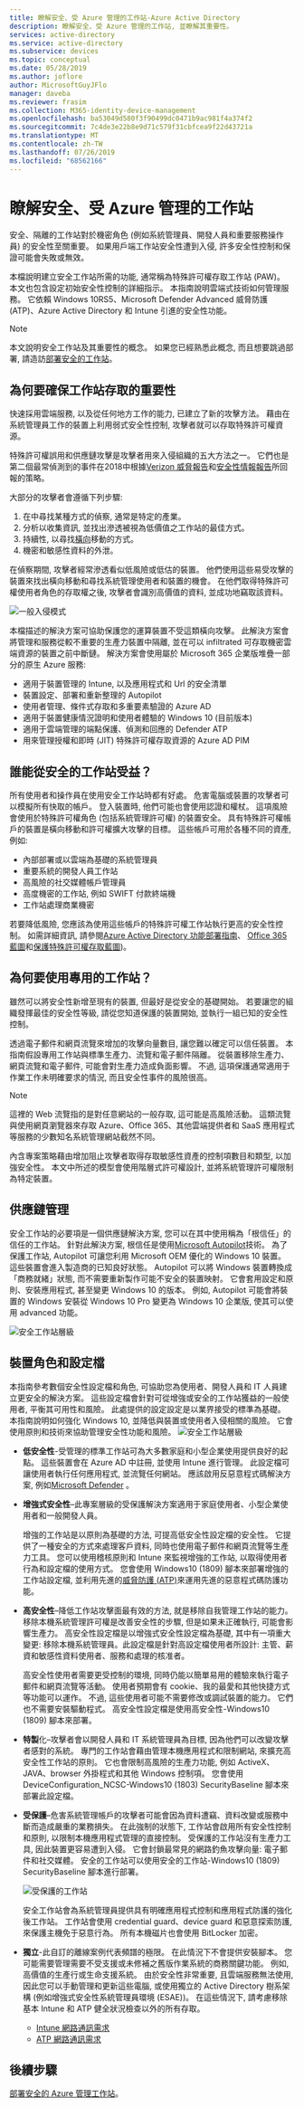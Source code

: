```yaml
---
title: 瞭解安全、受 Azure 管理的工作站-Azure Active Directory
description: 瞭解安全、受 Azure 管理的工作站, 並瞭解其重要性。
services: active-directory
ms.service: active-directory
ms.subservice: devices
ms.topic: conceptual
ms.date: 05/28/2019
ms.author: joflore
author: MicrosoftGuyJFlo
manager: daveba
ms.reviewer: frasim
ms.collection: M365-identity-device-management
ms.openlocfilehash: ba53049d580f3f90499dc0471b9ac981f4a374f2
ms.sourcegitcommit: 7c4de3e22b8e9d71c579f31cbfcea9f22d43721a
ms.translationtype: MT
ms.contentlocale: zh-TW
ms.lasthandoff: 07/26/2019
ms.locfileid: "68562166"
---
```

# <a name="understand-secure-azure-managed-workstations"></a>瞭解安全、受 Azure 管理的工作站

安全、隔離的工作站對於機密角色 (例如系統管理員、開發人員和重要服務操作員) 的安全性至關重要。 如果用戶端工作站安全性遭到入侵, 許多安全性控制和保證可能會失敗或無效。

本檔說明建立安全工作站所需的功能, 通常稱為特殊許可權存取工作站 (PAW)。 本文也包含設定初始安全性控制的詳細指示。 本指南說明雲端式技術如何管理服務。 它依賴 Windows 10RS5、Microsoft Defender Advanced 威脅防護 (ATP)、Azure Active Directory 和 Intune 引進的安全性功能。

> [!NOTE]
> 本文說明安全工作站及其重要性的概念。 如果您已經熟悉此概念, 而且想要跳過部署, 請造訪[部署安全的工作站](howto-azure-managed-workstation.md)。

## <a name="why-secure-workstation-access-is-important"></a>為何要確保工作站存取的重要性

快速採用雲端服務, 以及從任何地方工作的能力, 已建立了新的攻擊方法。 藉由在系統管理員工作的裝置上利用弱式安全性控制, 攻擊者就可以存取特殊許可權資源。

特殊許可權誤用和供應鏈攻擊是攻擊者用來入侵組織的五大方法之一。 它們也是第二個最常偵測到的事件在2018中根據[Verizon 威脅報告](https://enterprise.verizon.com/resources/reports/dbir/)和[安全性情報報告](https://aka.ms/sir)所回報的策略。

大部分的攻擊者會遵循下列步驟:

1. 在中尋找某種方式的偵察, 通常是特定的產業。
1. 分析以收集資訊, 並找出滲透被視為低價值之工作站的最佳方式。
1. 持續性, 以尋找[橫向](https://en.wikipedia.org/wiki/Network_Lateral_Movement)移動的方式。
1. 機密和敏感性資料的外泄。

在偵察期間, 攻擊者經常滲透看似低風險或低估的裝置。 他們使用這些易受攻擊的裝置來找出橫向移動和尋找系統管理使用者和裝置的機會。 在他們取得特殊許可權使用者角色的存取權之後, 攻擊者會識別高價值的資料, 並成功地竊取該資料。

![一般入侵模式](./media/concept-azure-managed-workstation/typical-timeline.png)

本檔描述的解決方案可協助保護您的運算裝置不受這類橫向攻擊。 此解決方案會將管理和服務從較不重要的生產力裝置中隔離, 並在可以 infiltrated 可存取機密雲端資源的裝置之前中斷鏈。 解決方案會使用屬於 Microsoft 365 企業版堆疊一部分的原生 Azure 服務:

* 適用于裝置管理的 Intune, 以及應用程式和 Url 的安全清單
* 裝置設定、部署和重新整理的 Autopilot
* 使用者管理、條件式存取和多重要素驗證的 Azure AD
* 適用于裝置健康情況證明和使用者體驗的 Windows 10 (目前版本)
* 適用于雲端管理的端點保護、偵測和回應的 Defender ATP
* 用來管理授權和即時 (JIT) 特殊許可權存取資源的 Azure AD PIM

## <a name="who-benefits-from-a-secure-workstation"></a>誰能從安全的工作站受益？

所有使用者和操作員在使用安全工作站時都有好處。 危害電腦或裝置的攻擊者可以模擬所有快取的帳戶。 登入裝置時, 他們可能也會使用認證和權杖。 這項風險會使用於特殊許可權角色 (包括系統管理許可權) 的裝置安全。 具有特殊許可權帳戶的裝置是橫向移動和許可權擴大攻擊的目標。 這些帳戶可用於各種不同的資產, 例如:

* 內部部署或以雲端為基礎的系統管理員
* 重要系統的開發人員工作站
* 高風險的社交媒體帳戶管理員
* 高度機密的工作站, 例如 SWIFT 付款終端機
* 工作站處理商業機密

若要降低風險, 您應該為使用這些帳戶的特殊許可權工作站執行更高的安全性控制。 如需詳細資訊, 請參閱[Azure Active Directory 功能部署指南](https://docs.microsoft.com/azure/active-directory/fundamentals/active-directory-deployment-checklist-p2)、 [Office 365 藍圖](https://aka.ms/o365secroadmap)和[保護特殊許可權存取藍圖](https://aka.ms/sparoadmap))。

## <a name="why-use-dedicated-workstations"></a>為何要使用專用的工作站？

雖然可以將安全性新增至現有的裝置, 但最好是從安全的基礎開始。 若要讓您的組織發揮最佳的安全性等級, 請從您知道保護的裝置開始, 並執行一組已知的安全性控制。

透過電子郵件和網頁流覽來增加的攻擊向量數目, 讓您難以確定可以信任裝置。 本指南假設專用工作站與標準生產力、流覽和電子郵件隔離。 從裝置移除生產力、網頁流覽和電子郵件, 可能會對生產力造成負面影響。 不過, 這項保護通常適用于作業工作未明確要求的情況, 而且安全性事件的風險很高。

> [!NOTE]
> 這裡的 Web 流覽指的是對任意網站的一般存取, 這可能是高風險活動。 這類流覽與使用網頁瀏覽器來存取 Azure、Office 365、其他雲端提供者和 SaaS 應用程式等服務的少數知名系統管理網站截然不同。

內含專案策略藉由增加阻止攻擊者取得存取敏感性資產的控制項數目和類型, 以加強安全性。 本文中所述的模型會使用階層式許可權設計, 並將系統管理許可權限制為特定裝置。

## <a name="supply-chain-management"></a>供應鏈管理

安全工作站的必要項是一個供應鏈解決方案, 您可以在其中使用稱為「根信任」的信任的工作站。 針對此解決方案, 根信任是使用[Microsoft Autopilot](https://docs.microsoft.com/windows/deployment/windows-autopilot/windows-autopilot)技術。 為了保護工作站, Autopilot 可讓您利用 Microsoft OEM 優化的 Windows 10 裝置。 這些裝置會進入製造商的已知良好狀態。 Autopilot 可以將 Windows 裝置轉換成「商務就緒」狀態, 而不需要重新製作可能不安全的裝置映射。 它會套用設定和原則、安裝應用程式, 甚至變更 Windows 10 的版本。 例如, Autopilot 可能會將裝置的 Windows 安裝從 Windows 10 Pro 變更為 Windows 10 企業版, 使其可以使用 advanced 功能。

![安全工作站層級](./media/concept-azure-managed-workstation/supplychain.png)

## <a name="device-roles-and-profiles"></a>裝置角色和設定檔

本指南參考數個安全性設定檔和角色, 可協助您為使用者、開發人員和 IT 人員建立更安全的解決方案。 這些設定檔會針對可從增強或安全的工作站獲益的一般使用者, 平衡其可用性和風險。 此處提供的設定設定是以業界接受的標準為基礎。 本指南說明如何強化 Windows 10, 並降低與裝置或使用者入侵相關的風險。 它會使用原則和技術來協助管理安全性功能和風險。
![安全工作站層級](./media/concept-azure-managed-workstation/seccon-levels.png)

* **低安全性**-受管理的標準工作站可為大多數家庭和小型企業使用提供良好的起點。 這些裝置會在 Azure AD 中註冊, 並使用 Intune 進行管理。 此設定檔可讓使用者執行任何應用程式, 並流覽任何網站。 應該啟用反惡意程式碼解決方案, 例如[Microsoft Defender](https://www.microsoft.com/windows/comprehensive-security) 。

* **增強式安全性**–此專案層級的受保護解決方案適用于家庭使用者、小型企業使用者和一般開發人員。

   增強的工作站是以原則為基礎的方法, 可提高低安全性設定檔的安全性。 它提供了一種安全的方式來處理客戶資料, 同時也使用電子郵件和網頁流覽等生產力工具。 您可以使用稽核原則和 Intune 來監視增強的工作站, 以取得使用者行為和設定檔的使用方式。 您會使用 Windows10 (1809) 腳本來部署增強的工作站設定檔, 並利用先進的[威脅防護 (ATP)](https://docs.microsoft.com/office365/securitycompliance/office-365-atp)來運用先進的惡意程式碼防護功能。

* **高安全性**–降低工作站攻擊面最有效的方法, 就是移除自我管理工作站的能力。 移除本機系統管理許可權是改善安全性的步驟, 但是如果未正確執行, 可能會影響生產力。 高安全性設定檔是以增強式安全性設定檔為基礎, 其中有一項重大變更: 移除本機系統管理員。此設定檔是針對高設定檔使用者所設計: 主管、薪資和敏感性資料使用者、服務和處理的核准者。

   高安全性使用者需要更受控制的環境, 同時仍能以簡單易用的體驗來執行電子郵件和網頁流覽等活動。 使用者預期會有 cookie、我的最愛和其他快捷方式等功能可以運作。 不過, 這些使用者可能不需要修改或調試裝置的能力。 它們也不需要安裝驅動程式。 高安全性設定檔是使用高安全性-Windows10 (1809) 腳本來部署。

* **特製**化–攻擊者會以開發人員和 IT 系統管理員為目標, 因為他們可以改變攻擊者感對的系統。 專門的工作站會藉由管理本機應用程式和限制網站, 來擴充高安全性工作站的原則。 它也會限制高風險的生產力功能, 例如 ActiveX、JAVA、browser 外掛程式和其他 Windows 控制項。 您會使用 DeviceConfiguration_NCSC-Windows10 (1803) SecurityBaseline 腳本來部署此設定檔。

* **受保護**–危害系統管理帳戶的攻擊者可能會因為資料遭竊、資料改變或服務中斷而造成嚴重的業務損失。 在此強制的狀態下, 工作站會啟用所有安全性控制和原則, 以限制本機應用程式管理的直接控制。 受保護的工作站沒有生產力工具, 因此裝置更容易遭到入侵。 它會封鎖最常見的網路釣魚攻擊向量: 電子郵件和社交媒體。  安全的工作站可以使用安全的工作站-Windows10 (1809) SecurityBaseline 腳本進行部署。

   ![受保護的工作站](./media/concept-azure-managed-workstation/secure-workstation.png)

   安全工作站會為系統管理員提供具有明確應用程式控制和應用程式防護的強化後工作站。 工作站會使用 credential guard、device guard 和惡意探索防護, 來保護主機免于惡意行為。 所有本機磁片也會使用 BitLocker 加密。

* **獨立**-此自訂的離線案例代表頻譜的極限。 在此情況下不會提供安裝腳本。 您可能需要管理需要不受支援或未修補之舊版作業系統的商務關鍵功能。 例如, 高價值的生產行或生命支援系統。 由於安全性非常重要, 且雲端服務無法使用, 因此您可以手動管理和更新這些電腦, 或使用獨立的 Active Directory 樹系架構 (例如增強式安全性系統管理員環境 (ESAE))。 在這些情況下, 請考慮移除基本 Intune 和 ATP 健全狀況檢查以外的所有存取。

  * [Intune 網路通訊需求](https://docs.microsoft.com/intune/network-bandwidth-use)
  * [ATP 網路通訊需求](https://docs.microsoft.com/azure-advanced-threat-protection/configure-proxy)

## <a name="next-steps"></a>後續步驟

[部署安全的 Azure 管理工作站](howto-azure-managed-workstation.md)。
